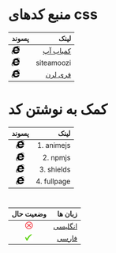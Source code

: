 <!-- فارسی فقط -->
# منبع کدهای css
| پسوند | لینک |
|:----|-----:|
| <img src="/svgs/brands/a_1/internet-explorer.svg" width="16" height="16" />| [کمیاب آپ]()|
| <img src="/svgs/brands/a_1/internet-explorer.svg" width="16" height="16" />|siteamoozi []()   |
| <img src="/svgs/brands/a_1/internet-explorer.svg" width="16" height="16" />|[فری لرن]()    |
# کمک به نوشتن کد
| پسوند | لینک |
|:----:|----:|
|<img src="/svgs/brands/a_1/internet-explorer.svg" width="16" height="16" />|1. animejs	|
|<img src="/svgs/brands/a_1/internet-explorer.svg" width="16" height="16" />|2. npmjs	|
|<img src="/svgs/brands/a_1/internet-explorer.svg" width="16" height="16" />|3. shields	|
|<img src="/svgs/brands/a_1/internet-explorer.svg" width="16" height="16" />|4. fullpage|	


#


| وضعیت حال| زبان ها |
|:---------:|-----------:|
| <img src="/svgs/png/no-r.png" width="16" height="16" />| <a href="https://github.com/iranset/iranset.github.io/blob/main/%D8%A7%D9%84%DA%AF%D9%88%20%D9%87%D8%A7/source%20of%20css%20codes-en.md" >انگلیسی</a>
| <img src="/svgs/png/yes-g.png"  width="16" height="16" />| <a href="https://github.com/iranset/iranset.github.io/blob/main/%D8%A7%D9%84%DA%AF%D9%88%20%D9%87%D8%A7/source%20of%20css%20codes-fa.md" >فارسی</a>|
